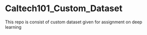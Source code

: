 # Caltech101_Custom_Dataset
This repo is consist of custom dataset given for assignment on deep learning

